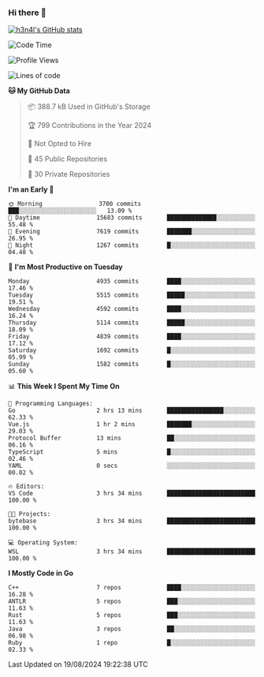 ### Hi there 👋

[![h3n4l's GitHub stats](https://github-readme-stats.vercel.app/api?username=h3n4l&count_private=true&show_icons=true&theme=radical)](https://github.com/h3n4l/github-readme-stats)

<!--START_SECTION:waka-->
![Code Time](http://img.shields.io/badge/Code%20Time-1%2C904%20hrs%2039%20mins-blue)

![Profile Views](http://img.shields.io/badge/Profile%20Views-7-blue)

![Lines of code](https://img.shields.io/badge/From%20Hello%20World%20I%27ve%20Written-11.0%20million%20lines%20of%20code-blue)

**🐱 My GitHub Data** 

> 📦 388.7 kB Used in GitHub's Storage 
 > 
> 🏆 799 Contributions in the Year 2024
 > 
> 🚫 Not Opted to Hire
 > 
> 📜 45 Public Repositories 
 > 
> 🔑 30 Private Repositories 
 > 
**I'm an Early 🐤** 

```text
🌞 Morning                3700 commits        ███░░░░░░░░░░░░░░░░░░░░░░   13.09 % 
🌆 Daytime                15683 commits       ██████████████░░░░░░░░░░░   55.48 % 
🌃 Evening                7619 commits        ███████░░░░░░░░░░░░░░░░░░   26.95 % 
🌙 Night                  1267 commits        █░░░░░░░░░░░░░░░░░░░░░░░░   04.48 % 
```
📅 **I'm Most Productive on Tuesday** 

```text
Monday                   4935 commits        ████░░░░░░░░░░░░░░░░░░░░░   17.46 % 
Tuesday                  5515 commits        █████░░░░░░░░░░░░░░░░░░░░   19.51 % 
Wednesday                4592 commits        ████░░░░░░░░░░░░░░░░░░░░░   16.24 % 
Thursday                 5114 commits        █████░░░░░░░░░░░░░░░░░░░░   18.09 % 
Friday                   4839 commits        ████░░░░░░░░░░░░░░░░░░░░░   17.12 % 
Saturday                 1692 commits        █░░░░░░░░░░░░░░░░░░░░░░░░   05.99 % 
Sunday                   1582 commits        █░░░░░░░░░░░░░░░░░░░░░░░░   05.60 % 
```


📊 **This Week I Spent My Time On** 

```text
💬 Programming Languages: 
Go                       2 hrs 13 mins       ████████████████░░░░░░░░░   62.33 % 
Vue.js                   1 hr 2 mins         ███████░░░░░░░░░░░░░░░░░░   29.03 % 
Protocol Buffer          13 mins             ██░░░░░░░░░░░░░░░░░░░░░░░   06.16 % 
TypeScript               5 mins              █░░░░░░░░░░░░░░░░░░░░░░░░   02.46 % 
YAML                     0 secs              ░░░░░░░░░░░░░░░░░░░░░░░░░   00.02 % 

🔥 Editors: 
VS Code                  3 hrs 34 mins       █████████████████████████   100.00 % 

🐱‍💻 Projects: 
bytebase                 3 hrs 34 mins       █████████████████████████   100.00 % 

💻 Operating System: 
WSL                      3 hrs 34 mins       █████████████████████████   100.00 % 
```

**I Mostly Code in Go** 

```text
C++                      7 repos             ████░░░░░░░░░░░░░░░░░░░░░   16.28 % 
ANTLR                    5 repos             ███░░░░░░░░░░░░░░░░░░░░░░   11.63 % 
Rust                     5 repos             ███░░░░░░░░░░░░░░░░░░░░░░   11.63 % 
Java                     3 repos             ██░░░░░░░░░░░░░░░░░░░░░░░   06.98 % 
Ruby                     1 repo              █░░░░░░░░░░░░░░░░░░░░░░░░   02.33 % 
```




 Last Updated on 19/08/2024 19:22:38 UTC
<!--END_SECTION:waka-->

